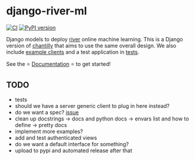 # django-river-ml

[![CI](https://github.com/vsoch/django-river-ml/actions/workflows/main.yml/badge.svg)](https://github.com/vsoch/django-river-ml/actions/workflows/main.yml)
[![PyPI version](https://badge.fury.io/py/django-river-ml.svg)](https://badge.fury.io/py/django-river-ml)

Django models to deploy [river](https://riverml.xyz) online machine learning. 
This is a Django version of [chantilly](https://github.com/online-ml/chantilly) that aims to use the
same overall design. We also include [example clients](examples/) and a test application in [tests](tests).

See the ⭐️ [Documentation](https://vsoch.github.io/django-river-ml/) ⭐️ to get started!

## TODO

- tests
- should we have a server generic client to plug in here instead?
- do we want a spec? [issue](https://github.com/online-ml/river/issues/845)
- clean up docstrings -> docs and python docs -> envars list and how to define -> pretty docs
- implement more examples?
- add and test authenticated views
- do we want a default interface for something?
- upload to pypi and automated release after that
